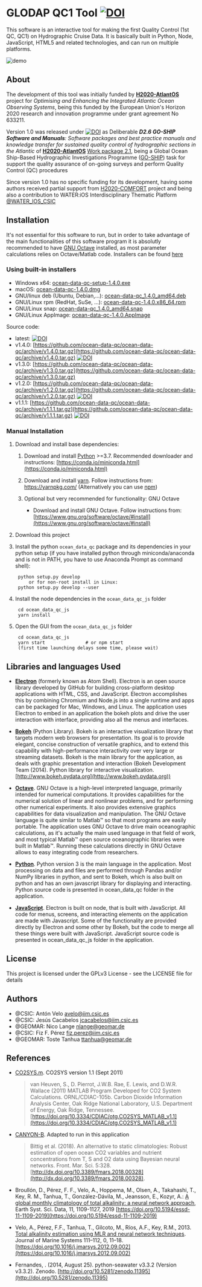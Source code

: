# GLODAP QC1 Tool [![DOI](https://zenodo.org/badge/DOI/10.5281/zenodo.2603121.svg)](https://doi.org/10.5281/zenodo.2603121)

This software is an interactive tool for making the first Quality Control (1st QC, QC1) on Hydrographic Cruise Data. It is basically built in Python, Node, JavaScript, HTML5 and related technologies, and can run on multiple platforms.

![demo](https://github.com/ocean-data-qc/ocean-data-qc/blob/master/ocean_data_qc_js/src/img/demo.gif?raw=true)

## About

The development of this tool was initially funded by [**H2020-AtlantOS**](https://www.atlantos-h2020.eu/) project for _Optimising and Enhancing the Integrated
Atlantic Ocean Observing Systems_, being this funded by the European Union's Horizon 2020 research and innovation programme under grant agreement No 633211.

Version 1.0 was released under [![DOI](https://zenodo.org/badge/DOI/10.5281/zenodo.2603122.svg)](https://doi.org/10.5281/zenodo.2603122) as Deliberable _**D2.6 GO-SHIP Software and Manuals**: Software packages and best practice manuals and knowledge transfer for sustained quality control of hydrographic sections in the Atlantic_ of [**H2020-AtlantOS**](https://www.atlantos-h2020.eu/) [Work package 2.1](https://www.atlantos-h2020.eu/project-information/work-packages/wp2/task-2-1/), being a Global Ocean Ship-Based Hydrographic Investigations Programme ([GO-SHIP](https://www.go-ship.org/)) task for support the quality assurance of on-going surveys and perform Quality Control (QC) procedures

Since version 1.0 has no specific funding for its development, having some authors received partial support from [H2020-COMFORT](https://comfort.w.uib.no/) project and being also a contribution to WATER:iOS Interdisciplinary Thematic Platform [@WATER_IOS_CSIC](https://twitter.com/water_ios_csic)

## Installation

It's not essential for this software to run, but in order to take advantage of the main functionalities of this software program it is absolutly recommended to have [GNU Octave](https://www.gnu.org/software/octave/) installed, as most parameter calculations relies on Octave/Matlab code. Installers can be found [here](https://www.gnu.org/software/octave/download.html)

### Using built-in installers

* Windows x64: [ocean-data-qc-setup-1.4.0.exe](https://github.com/ocean-data-qc/ocean-data-qc/releases/download/v1.4.0/ocean-data-qc-setup-1.4.0.exe)
* macOS: [ocean-data-qc-1.4.0.dmg](https://github.com/ocean-data-qc/ocean-data-qc/releases/download/v1.4.0/ocean-data-qc-1.4.0.dmg)
* GNU/linux deb (Ubuntu, Debian,...): [ocean-data-qc_1.4.0_amd64.deb](https://github.com/ocean-data-qc/ocean-data-qc/releases/download/v1.4.0/ocean-data-qc_1.4.0_amd64.deb)
* GNU/Linux rpm (RedHat, SuSe, ...): [ocean-data-qc-1.4.0.x86_64.rpm](https://github.com/ocean-data-qc/ocean-data-qc/releases/download/v1.4.0/ocean-data-qc-1.4.0.x86_64.rpm)
* GNU/Linux snap: [ocean-data-qc_1.4.0_amd64.snap](https://github.com/ocean-data-qc/ocean-data-qc/releases/download/v1.4.0/ocean-data-qc_1.4.0_amd64.snap)
* GNU/Linux AppImage: [ocean-data-qc-1.4.0.AppImage](https://github.com/ocean-data-qc/ocean-data-qc/releases/download/v1.4.0/ocean-data-qc-1.4.0.AppImage)

Source code:
* latest: [![DOI](https://zenodo.org/badge/DOI/10.5281/zenodo.2603121.svg)](https://doi.org/10.5281/zenodo.2603121)
* v1.4.0: [https://github.com/ocean-data-qc/ocean-data-qc/archive/v1.4.0.tar.gz](https://github.com/ocean-data-qc/ocean-data-qc/archive/v1.4.0.tar.gz) [![DOI](https://zenodo.org/badge/DOI/10.5281/zenodo.4532402.svg)](https://doi.org/10.5281/zenodo.4532402)
* v1.3.0: [https://github.com/ocean-data-qc/ocean-data-qc/archive/v1.3.0.tar.gz](https://github.com/ocean-data-qc/ocean-data-qc/archive/v1.3.0.tar.gz)
* v1.2.0: [https://github.com/ocean-data-qc/ocean-data-qc/archive/v1.2.0.tar.gz](https://github.com/ocean-data-qc/ocean-data-qc/archive/v1.2.0.tar.gz) [![DOI](https://zenodo.org/badge/DOI/10.5281/zenodo.3470218.svg)](https://doi.org/10.5281/zenodo.3470218)
* v1.1.1: [https://github.com/ocean-data-qc/ocean-data-qc/archive/v1.1.1.tar.gz](https://github.com/ocean-data-qc/ocean-data-qc/archive/v1.1.1.tar.gz) [![DOI](https://zenodo.org/badge/DOI/10.5281/zenodo.3340975.svg)](https://doi.org/10.5281/zenodo.3340975)

### Manual Installation

1. Download and install base dependencies:
    1. Download and install [Python](https://www.python.org/download/releases/3.0/) >=3.7. Recommended downloader and instructions: [https://conda.io/miniconda.html](https://conda.io/miniconda.html)

    2. Download and install [yarn](https://yarnpkg.com/). Follow instructions from: https://yarnpkg.com/ (Alternatively  you can use [npm](https://www.npmjs.com/))

    3. Optional but very recommended for functionality: GNU Octave

        * Download and install GNU Octave. Follow instructions from: [https://www.gnu.org/software/octave/#install](https://www.gnu.org/software/octave/#install)

1. Download this project

1. Install the python `ocean_data_qc` package and its dependencies in your python setup (if you have installed python through miniconda/anaconda and is not in PATH, you have to use Anaconda Prompt as command shell):

        python setup.py develop
            or for non-root install in Linux:
        python setup.py develop --user

1. Install the node dependencies in the `ocean_data_qc_js` folder

        cd ocean_data_qc_js
        yarn install

1. Open the GUI from the `ocean_data_qc_js` folder

        cd ocean_data_qc_js
        yarn start               # or npm start
        (first time launching delays some time, please wait)

## Libraries and languages Used

* [**Electron**](https://electronjs.org/) (formerly known as Atom Shell). Electron is an open source library developed by GitHub for building cross-platform desktop applications with HTML, CSS, and JavaScript. Electron accomplishes this by combining Chromium and Node.js into a single runtime and apps can be packaged for Mac, Windows, and Linux. The application uses Electron to embed in an application the bokeh plots and drive the user interaction with interface, providing also all the menus and interfaces.

* [**Bokeh**](https://bokeh.pydata.org) (Python Library). Bokeh is an interactive visualization library that targets modern web browsers for presentation. Its goal is to provide elegant, concise construction of versatile graphics, and to extend this capability with high-performance interactivity over very large or streaming datasets. Bokeh is the main library for the application, as deals with graphic presentation and interaction (Bokeh Development Team (2014). Python library for interactive visualization. [http://www.bokeh.pydata.org](http://www.bokeh.pydata.org))

* [**Octave**](https://www.gnu.org/software/octave/). GNU Octave is a high-level interpreted language, primarily intended for numerical computations. It provides capabilities for the numerical solution of linear and nonlinear problems, and for performing other numerical experiments. It also provides extensive graphics capabilities for data visualization and manipulation. The GNU Octave language is quite similar to Matlab™ so that most programs are easily portable. The application uses GNU Octave to drive main oceanographic calculations, as it's actually the main used language in that field of work, and most typical Matlab™ open source oceanographic libraries were built in Matlab™. Running these calculations directly in GNU Octave allows to easy integrating code from researchers.

* [**Python**](https://www.python.org/). Python version 3 is the main language in the application. Most processing on data and files are performed through Pandas and/or NumPy libraries in python, and sent to Bokeh, which is also built on python and has an own javascript library for displaying and interacting. Python source code is presented in ocean_data_qc folder in the application.

* [**JavaScript**](https://developer.mozilla.org/es/docs/Web/JavaScript). Electron is built on node, that is built with JavaScript. All code for menus, screens, and interacting elements on the application are made with Javascript. Some of the functionality are provided directly by Electron and some other by Bokeh, but the code to merge all these things were built with JavaScript. JavaScript source code is presented in ocean_data_qc_js folder in the application.

## License

This project is licensed under the GPLv3 License - see the LICENSE file for details

## Authors

* @CSIC: Antón Velo <avelo@iim.csic.es>
* @CSIC: Jesús Cacabelos <jcacabelos@iim.csic.es>
* @GEOMAR: Nico Lange <nlange@geomar.de>
* @CSIC: Fiz F. Pérez <fiz.perez@iim.csic.es>
* @GEOMAR: Toste Tanhua <ttanhua@geomar.de>

## References

* [CO2SYS.m](https://doi.org/10.3334/CDIAC/otg.CO2SYS_MATLAB_v1.1). CO2SYS version 1.1 (Sept 2011)
    >van Heuven, S., D. Pierrot, J.W.B. Rae, E. Lewis, and D.W.R. Wallace (2011) MATLAB Program Developed for CO2 System Calculations. ORNL/CDIAC-105b. Carbon Dioxide Information Analysis Center, Oak Ridge National Laboratory, U.S. Department of Energy, Oak Ridge, Tennessee. [https://doi.org/10.3334/CDIAC/otg.CO2SYS_MATLAB_v1.1](https://doi.org/10.3334/CDIAC/otg.CO2SYS_MATLAB_v1.1)

* [CANYON-B](https://github.com/HCBScienceProducts/CANYON-B). Adapted to run in this application
    >Bittig et al. (2018). An alternative to static climatologies: Robust estimation of open ocean CO2 variables and nutrient concentrations from T, S and O2 data using Bayesian neural networks. Front. Mar. Sci. 5:328. [http://dx.doi.org/10.3389/fmars.2018.00328](http://dx.doi.org/10.3389/fmars.2018.00328).

* Broullón, D., Pérez, F. F., Velo, A., Hoppema, M., Olsen, A., Takahashi, T., Key, R. M., Tanhua, T., González-Dávila, M., Jeansson, E., Kozyr, A.: [A global monthly climatology of total alkalinity: a neural network approach](https://doi.org/10.5194/essd-11-1109-2019), Earth Syst. Sci. Data, 11, 1109-1127, 2019 [https://doi.org/10.5194/essd-11-1109-2019](https://doi.org/10.5194/essd-11-1109-2019)

* Velo, A., Pérez, F.F., Tanhua, T., Gilcoto, M., Ríos, A.F., Key, R.M., 2013. [Total alkalinity estimation using MLR and neural network techniques](https://doi.org/10.1016/j.jmarsys.2012.09.002). Journal of Marine Systems 111–112, 0, 11–18. [https://doi.org/10.1016/j.jmarsys.2012.09.002](https://doi.org/10.1016/j.jmarsys.2012.09.002)

* Fernandes, . (2014, August 25). python-seawater v3.3.2 (Version v3.3.2). Zenodo. [http://doi.org/10.5281/zenodo.11395](http://doi.org/10.5281/zenodo.11395)
